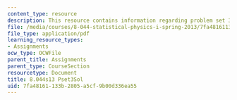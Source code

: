 ```yaml
---
content_type: resource
description: This resource contains information regarding problem set 3 solution.
file: /media/courses/8-044-statistical-physics-i-spring-2013/7fa48161133b2805a5cf9b00d336ea55_MIT8_044S13_pss3.pdf
file_type: application/pdf
learning_resource_types:
- Assignments
ocw_type: OCWFile
parent_title: Assignments
parent_type: CourseSection
resourcetype: Document
title: 8.044s13 Pset3Sol
uid: 7fa48161-133b-2805-a5cf-9b00d336ea55
---
```

